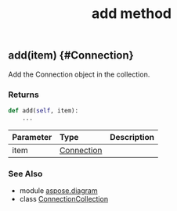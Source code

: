 ﻿---
title: add method
second_title: Aspose.Diagram for Python via .NET API References
description: 
type: docs
weight: 20
url: /python-net/aspose.diagram/connectioncollection/add/
is_root: false
---

## add(item) {#Connection}

Add the Connection object in the collection.

### Returns 





```python
def add(self, item):
    ...
```


| Parameter | Type | Description |
| :- | :- | :- |
| item | [Connection](/diagram/python-net/aspose.diagram/connection) |  |



### See Also
* module [aspose.diagram](../../)
* class [ConnectionCollection](/diagram/python-net/aspose.diagram/connectioncollection)
